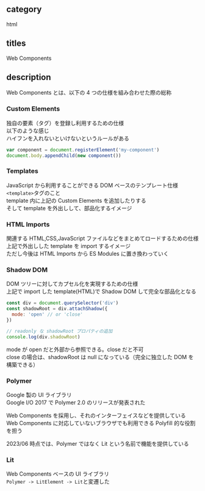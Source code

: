## category

html

## titles

Web Components

## description

Web Components とは、以下の 4 つの仕様を組み合わせた際の総称

### Custom Elements

独自の要素（タグ）を登録し利用するための仕様  
以下のような感じ  
ハイフンを入れないといけないというルールがある

```js
var component = document.registerElement('my-component')
document.body.appendChild(new component())
```

### Templates

JavaScript から利用することができる DOM ベースのテンプレート仕様  
`<template>`タグのこと  
template 内に上記の Custom Elements を追加したりする  
そして template を外出しして、部品化するイメージ

### HTML Imports

関連する HTML,CSS,JavaScript ファイルなどをまとめてロードするための仕様  
上記で外出しした template を import するイメージ  
ただし今後は HTML Imports から ES Modules に置き換わっていく

### Shadow DOM

DOM ツリーに対してカプセル化を実現するための仕様  
上記で import した template(HTML)で Shadow DOM して完全な部品化となる

```js
const div = document.querySelector('div')
const shadowRoot = div.attachShadow({
  mode: 'open' // or 'close'
})

// readonly な shadowRoot プロパティの追加
console.log(div.shadowRoot)
```

mode が open だと外部から参照できる。close だと不可  
close の場合は、shadowRoot は null になっている（完全に独立した DOM を構築できる）

### Polymer

Google 製の UI ライブラリ  
Google I/O 2017 で Polymer 2.0 のリリースが発表された

Web Components を採用し、それのインターフェイスなどを提供している  
Web Components に対応していないブラウザでも利用できる Polyfill 的な役割を担う

2023/06 時点では、Polymer ではなく Lit という名前で機能を提供している

### Lit

Web Components ベースの UI ライブラリ  
`Polymer -> LitElement -> Lit`と変遷した

